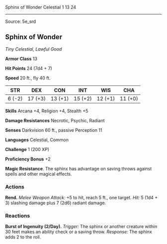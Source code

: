 <MonsterName/>Sphinx of Wonder</MonsterName>
<CreatureType/>Celestial</CreatureType>
<CR/>1</CR>
<AC/>13</AC>
<HP/>24</HP>


---

Source: 5e_srd

## Sphinx of Wonder

_Tiny Celestial, Lawful Good_

**Armor Class** 13

**Hit Points** 24 (7d4 + 7)

**Speed** 20 ft., fly 40 ft.

|  STR   |   DEX   |   CON   |   INT   |   WIS   |   CHA   |
| :----: | :-----: | :-----: | :-----: | :-----: | :-----: |
| 6 (-2) | 17 (+3) | 13 (+1) | 15 (+2) | 12 (+1) | 11 (+0) |

**Skills** Arcana +4, Religion +4, Stealth +5

**Damage Resistances** Necrotic, Psychic, Radiant

**Senses** Darkvision 60 ft., passive Perception 11

**Languages** Celestial, Common

**Challenge** 1 (200 XP)

**Proficiency Bonus** +2

**Magic Resistance**. The sphinx has advantage on saving throws against spells and other magical effects.

### Actions

**Rend.** _Melee Weapon Attack:_ +5 to hit, reach 5 ft., one target.
_Hit:_ 5 (1d4 + 3) slashing damage plus 7 (2d6) radiant damage.

### Reactions

**Burst of Ingenuity (2/Day).** _Trigger:_ The sphinx or another creature within 30 feet makes an ability check or a saving throw.
_Response:_ The sphinx adds 2 to the roll.


